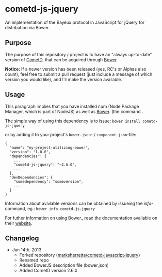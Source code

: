 cometd-js-jquery
========================

An implementation of the Bayeux protocol in JavaScript for jQuery for distribution via Bower.

Purpose
-------
The purpose of this repository / project is to have an "always up-to-date" version of [CometD](http://cometd.org/), that can be acquired through [Bower](http://bower.io).

**Notice:** If a newer version has been released (yes, RC's or Alphas also count), feel free to submit a pull request (just include a message of which version you would like), and I'll make the version available.

Usage
-----
This paragraph implies that you have installed npm (Node Package Manager, which is part of NodeJS) as well as [Bower](http://bower.io). (the command . 

The simple way of using this dependency is to issue:
```bower install cometd-js-jquery```

or by adding it to your project's ```bower.json```- / ```component.json```-file:
```
{
  "name": "my-project-utilizing-bower",
  "version": "1.0.0",
  "dependencies": {
    ...
    "cometd-js-jquery": "~2.6.0",
    ...
  },
  "devDependencies": {
    "somedependency": "someversion",
    ...
  }
}
```
Information about available versions can be obtained by issueing the *info*-command, eg.:
```bower info cometd-js-jquery```

For futher information on using [Bower](http://bower.io)., read the documentation available on their [website](http://bower.io).

Changelog
---------
*   Jun 14th, 2013
    *   Forked repository ([marksherretta/cometd-javascript-jquery](https://github.com/marksherretta/cometd-javascript-jquery))
    *   Renamed repo
    *   Added BowerJS description file (bower.json)
    *   Added CometD version 2.6.0
